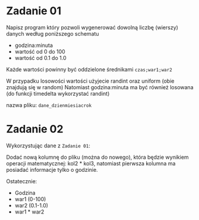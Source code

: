 # Zadanie 01

Napisz program który pozwoli wygenerować dowolną liczbę (wierszy) danych według poniższego schematu

* godzina:minuta
* wartość od 0 do 100
* wartość od 0.1 do 1.0

Każde wartości powinny być oddzielone średnikami ```czas;war1;war2```

W przypadku losowości wartości użyjecie randint oraz uniform (obie znajdują się w random)
Natomiast godzina:minuta ma być również losowana
(do funkcji timedelta wykorzystać randint)

nazwa pliku: ```dane_dzienmiesiacrok```

# Zadanie 02

Wykorzystując dane z ```Zadanie 01```:

Dodać nową kolumnę do pliku (można do nowego), która będzie wynikiem 
operacji matematycznej: kol2 * kol3, natomiast pierwsza kolumna ma posiadać informacje tylko o godzinie.

Ostatecznie:

* Godzina
* war1 (0-100)
* war2 (0.1-1.0)
* war1 * war2